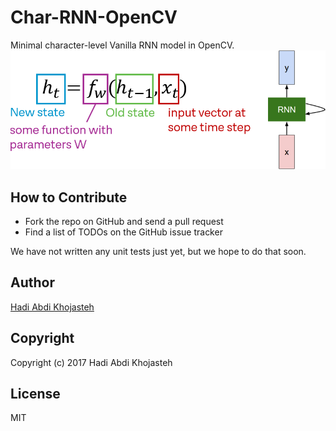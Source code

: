 # Char-RNN-OpenCV
Minimal character-level Vanilla RNN model in OpenCV.
![Vanilla Model](./model.png)

## How to Contribute

* Fork the repo on GitHub and send a pull request
* Find a list of TODOs on the GitHub issue tracker

We have not written any unit tests just yet, but we hope to do that soon.

## Author

[Hadi Abdi Khojasteh](http://hadiabdikhojasteh.ir)

## Copyright

Copyright (c) 2017 Hadi Abdi Khojasteh

## License

MIT
